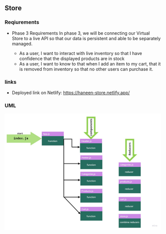 ## Store

### Reqiurements
- Phase 3 Requirements
In phase 3, we will be connecting our Virtual Store to a live API so that our data is persistent and able to be separately managed.

    - As a user, I want to interact with live inventory so that I have confidence that the displayed products are in stock
    - As a user, I want to know to that when I add an item to my cart, that it is removed from inventory so that no other users can purchase it.
    
### links
- Deployed link on Netlify: https://haneen-store.netlify.app/ 

### UML
![uml](./lab38.jpg)